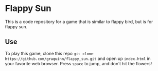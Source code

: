 # Flappy Sun

This is a code repository for a game that is similar to flappy bird, but is for flappy sun.

## Use
To play this game, clone this repo `git clone https://github.com/graquinn/flappy_sun.git` and open up `index.html` in your favorite web browser. Press `space` to jump, and don't hit the flowers!